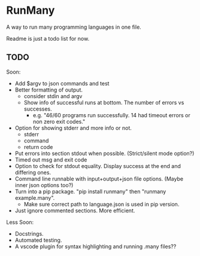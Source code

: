 # RunMany

A way to run many programming languages in one file.

Readme is just a todo list for now.

## TODO

Soon:

- Add $argv to json commands and test
- Better formatting of output.
  - consider stdin and argv
  - Show info of successful runs at bottom. The number of errors vs successes.
    - e.g. "46/60 programs run successfully. 14 had timeout errors or non zero exit codes."
- Option for showing stderr and more info or not.
  - stderr
  - command
  - return code
- Put errors into section stdout when possible. (Strict/silent mode option?)
- Timed out msg and exit code
- Option to check for stdout equality. Display success at the end and differing ones.
- Command line runnable with input+output+json file options. (Maybe inner json options too?)
- Turn into a pip package. "pip install runmany" then "runmany example.many".
  - Make sure correct path to language.json is used in pip version.
- Just ignore commented sections. More efficient.

Less Soon:

- Docstrings.
- Automated testing.
- A vscode plugin for syntax highlighting and running .many files??
